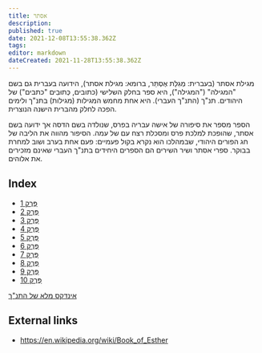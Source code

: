 ```yaml
---
title: אסתר
description: 
published: true
date: 2021-12-08T13:55:38.362Z
tags: 
editor: markdown
dateCreated: 2021-11-28T13:55:38.362Z
---
```


מגילת אסתר (בעברית: מְגִלַּת אֶסְתֵּר, ברומא: מגילת אסתר), הידועה בעברית גם בשם "המגילה" ("המגילה"), היא ספר בחלק השלישי (כתובים, כְּתוּבִים "כתבים") של היהודים. תנ"ך (התנ"ך העברי). היא אחת מחמש המגילות (מגילות) בתנ"ך ולימים הפכה לחלק מהברית הישנה הנוצרית. 

הספר מספר את סיפורה של אישה עבריה בפרס, שנולדה בשם הדסה אך ידועה בשם אסתר, שהופכת למלכת פרס ומסכלת רצח עם של עמה. הסיפור מהווה את הליבה של חג הפורים היהודי, שבמהלכו הוא נקרא בקול פעמיים: פעם אחת בערב ושוב למחרת בבוקר. ספרי אסתר ושיר השירים הם הספרים היחידים בתנ"ך העברי שאינם מזכירים את אלוהים. 

## Index

- [פֶּרֶק 1](/he/Bible/Esther/1)
- [פֶּרֶק 2](/he/Bible/Esther/2)
- [פֶּרֶק 3](/he/Bible/Esther/3)
- [פֶּרֶק 4](/he/Bible/Esther/4)
- [פֶּרֶק 5](/he/Bible/Esther/5)
- [פֶּרֶק 6](/he/Bible/Esther/6)
- [פֶּרֶק 7](/he/Bible/Esther/7)
- [פֶּרֶק 8](/he/Bible/Esther/8)
- [פֶּרֶק 9](/he/Bible/Esther/9)
- [פֶּרֶק 10](/he/Bible/Esther/10)


[אינדקס מלא של התנ"ך](/he/index/bible)


## External links

- https://en.wikipedia.org/wiki/Book_of_Esther
